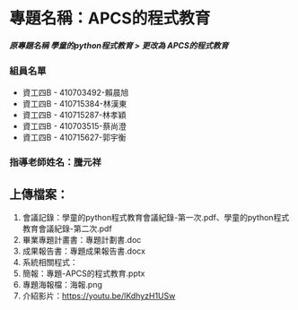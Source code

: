 # 專題名稱：APCS的程式教育
##### 原專題名稱 *學童的python程式教育* > 更改為 *APCS的程式教育*



### 組員名單
- 資工四B - 410703492-賴晨旭
- 資工四B - 410715384-林漢東
- 資工四B - 410715287-林孝穎
- 資工四B - 410703515-蔡尚澄
- 資工四B - 410715627-郭宇衡
### 指導老師姓名：騰元祥

## 上傳檔案：
1. 會議記錄：學童的python程式教育會議紀錄-第一次.pdf、學童的python程式教育會議紀錄-第二次.pdf
2. 畢業專題計畫書：專題計劃書.doc
3. 成果報告書：專題成果報告書.docx
4. 系統相關程式：
5. 簡報：專題-APCS的程式教育.pptx
6. 專題海報檔：海報.png
7. 介紹影片：https://youtu.be/lKdhyzH1USw
